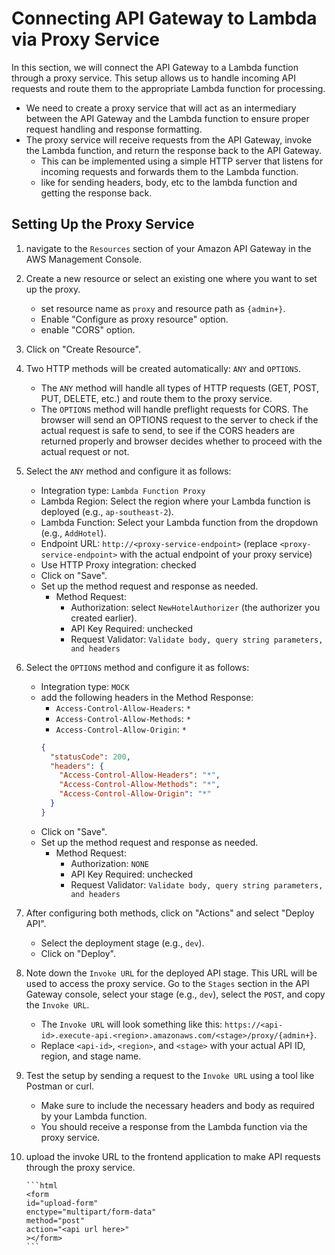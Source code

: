 # Connecting API Gateway to Lambda via Proxy Service

In this section, we will connect the API Gateway to a Lambda function through a proxy service. This setup allows us to handle incoming API requests and route them to the appropriate Lambda function for processing.

- We need to create a proxy service that will act as an intermediary between the API Gateway and the Lambda function to ensure proper request handling and response formatting.
- The proxy service will receive requests from the API Gateway, invoke the Lambda function, and return the response back to the API Gateway.
  - This can be implemented using a simple HTTP server that listens for incoming requests and forwards them to the Lambda function.
  - like for sending headers, body, etc to the lambda function and getting the response back.

## Setting Up the Proxy Service

1.  navigate to the `Resources` section of your Amazon API Gateway in the AWS Management Console.
2.  Create a new resource or select an existing one where you want to set up the proxy.
    - set resource name as `proxy` and resource path as `{admin+}`.
    - Enable "Configure as proxy resource" option.
    - enable "CORS" option.
3.  Click on "Create Resource".
4.  Two HTTP methods will be created automatically: `ANY` and `OPTIONS`.
    - The `ANY` method will handle all types of HTTP requests (GET, POST, PUT, DELETE, etc.) and route them to the proxy service.
    - The `OPTIONS` method will handle preflight requests for CORS. The browser will send an OPTIONS request to the server to check if the actual request is safe to send, to see if the CORS headers are returned properly and browser decides whether to proceed with the actual request or not.
5.  Select the `ANY` method and configure it as follows:
    - Integration type: `Lambda Function Proxy`
    - Lambda Region: Select the region where your Lambda function is deployed (e.g., `ap-southeast-2`).
    - Lambda Function: Select your Lambda function from the dropdown (e.g., `AddHotel`).
    - Endpoint URL: `http://<proxy-service-endpoint>` (replace `<proxy-service-endpoint>` with the actual endpoint of your proxy service)
    - Use HTTP Proxy integration: checked
    - Click on "Save".
    - Set up the method request and response as needed.
      - Method Request:
        - Authorization: select `NewHotelAuthorizer` (the authorizer you created earlier).
        - API Key Required: unchecked
        - Request Validator: `Validate body, query string parameters, and headers`
6.  Select the `OPTIONS` method and configure it as follows:
    - Integration type: `MOCK`
    - add the following headers in the Method Response:
      - `Access-Control-Allow-Headers`: `*`
      - `Access-Control-Allow-Methods`: `*`
      - `Access-Control-Allow-Origin`: `*`
      ```json
      {
        "statusCode": 200,
        "headers": {
          "Access-Control-Allow-Headers": "*",
          "Access-Control-Allow-Methods": "*",
          "Access-Control-Allow-Origin": "*"
        }
      }
      ```
    - Click on "Save".
    - Set up the method request and response as needed.
      - Method Request:
        - Authorization: `NONE`
        - API Key Required: unchecked
        - Request Validator: `Validate body, query string parameters, and headers`
7.  After configuring both methods, click on "Actions" and select "Deploy API".
    - Select the deployment stage (e.g., `dev`).
    - Click on "Deploy".
8.  Note down the `Invoke URL` for the deployed API stage. This URL will be used to access the proxy service. Go to the `Stages` section in the API Gateway console, select your stage (e.g., `dev`), select the `POST`, and copy the `Invoke URL`.
    - The `Invoke URL` will look something like this: `https://<api-id>.execute-api.<region>.amazonaws.com/<stage>/proxy/{admin+}`.
    - Replace `<api-id>`, `<region>`, and `<stage>` with your actual API ID, region, and stage name.
9.  Test the setup by sending a request to the `Invoke URL` using a tool like Postman or curl.
    - Make sure to include the necessary headers and body as required by your Lambda function.
    - You should receive a response from the Lambda function via the proxy service.
10. upload the invoke URL to the frontend application to make API requests through the proxy service.

        ```html
        <form
        id="upload-form"
        enctype="multipart/form-data"
        method="post"
        action="<api url here>"
        ></form>
        ```
